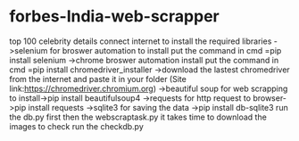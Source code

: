 # forbes-India-web-scrapper
top 100 celebrity details
connect internet
to install the required libraries
->selenium for broswer automation to install put the command in cmd =pip install selenium
->chrome broswer automation install put the command in cmd =pip install chromedriver_installer
->download the lastest chromedriver from the internet and paste it in your folder (Site link:https://chromedriver.chromium.org)
->beautiful soup for web scrapping to install->pip install beautifulsoup4
->requests for http request to browser->pip install requests
->sqlite3 for saving the data ->pip install db-sqlite3
run the db.py first
then the webscraptask.py it takes time to download the images
to check run the checkdb.py
